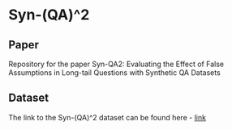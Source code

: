 # Syn-(QA)^2 


## Paper
Repository for the paper Syn-QA2: Evaluating the Effect of False Assumptions in Long-tail Questions with Synthetic QA Datasets
## Dataset
The link to the Syn-(QA)^2 dataset can be found here - [link](https://drive.google.com/file/d/1pZ8pBcsSYsqOVGg5V9r0GfWIURlEoqZi/view?usp=sharing)

